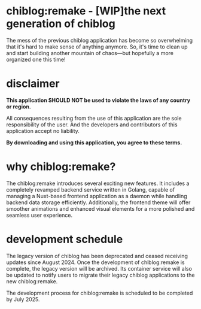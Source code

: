 # chiblog:remake - [WIP]the next generation of chiblog

The mess of the previous chiblog application has become so overwhelming that it's hard to make sense of anything anymore. So, it's time to clean up and start building another mountain of chaos—but hopefully a more organized one this time!

# disclaimer

**This application SHOULD NOT be used to violate the laws of any country or region.**

All consequences resulting from the use of this application are the sole responsibility of the user. And the developers and contributors of this application accept no liability.

**By downloading and using this application, you agree to these terms.**

# why chiblog:remake?

The chiblog:remake introduces several exciting new features. It includes a completely revamped backend service written in Golang, capable of managing a Nuxt-based frontend application as a daemon while handling backend data storage efficiently. Additionally, the frontend theme will offer smoother animations and enhanced visual elements for a more polished and seamless user experience.

# development schedule

The legacy version of chiblog has been deprecated and ceased receiving updates since August 2024. Once the development of chiblog:remake is complete, the legacy version will be archived. Its container service will also be updated to notify users to migrate their legacy chiblog applications to the new chiblog:remake.

The development process for chiblog:remake is scheduled to be completed by July 2025.